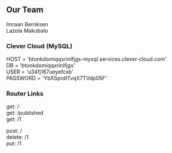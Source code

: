 ## Our Team
Imraan Bernksen <br>
Lazola Makubalo 


### Clever Cloud (MySQL)
HOST = 'btonkdomiqqxrinlfjgs-mysql.services.clever-cloud.com' <br>
DB = 'btonkdomiqqxrinlfjgs' <br>
USER = 'u34fj167ueyefcxb' <br>
PASSWORD = 'YbXSprdtTvqX7TVdp05F'

### Router Links
 get: / <br>
 get: /published <br>
 get: /1 <br>

 post: / <br>
 delete: /1 <br>
 put: /1 <br>

